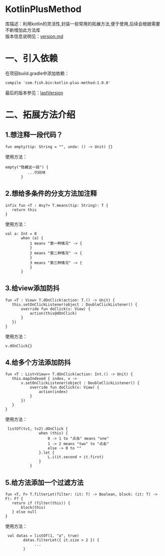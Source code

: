 # KotlinPlusMethod
  库描述：利用kotlin的灵活性,封装一些常用的拓展方法,便于使用,后续会根据需要不断增加此方法库  
  版本信息说明见：[version.md](https://github.com/Fish-Bin/KotlinPlusMethod/blob/master/version.md)    
# 一、引入依赖
  在项目build.gradle中添加依赖：
  ```
  compile 'com.fish.bin:kotlin-plus-method:1.0.0'
 ```
 最后的版本参见：[lastVersion](https://bintray.com/beta/#/fish/hui/kotlin-plus-method?tab=overview)
# 二、拓展方法介绍
## 1.想注释一段代码？
  ```
 fun empty(tip: String = "", undo: () -> Unit) {}
  ```
 使用方法：
 ```
 empty("隐藏这一段") {
           ...代码块
        }
 ```
 ## 2.想给多条件的分支方法加注释
 ```
infix fun <T : Any?> T.means(tip: String): T {
    return this
}
 ```
 使用方法：
 ```
val a: Int = 0
        when (a) {
            1 means "第一种情况" -> {
            }
            2 means "第二种情况" -> {
            }
            3 means "第三种情况" -> {
            }
        }
 ```
 
 ## 3.给view添加防抖
 ```
fun <T : View> T.dOnClick(action: T.() -> Unit) {
    this.setOnClickListener(object : DoubleClickListener() {
        override fun doClick(v: View) {
            action(this@dOnClick)
        }
    })
}
 ```
 使用方法：
 ```
 v.dOnClick{}
 ```
 ## 4.给多个方法添加防抖
 ```
 fun <T : List<View>> T.dOnClick(action: Int.() -> Unit) {
    this.mapIndexed { index, v ->
        v.setOnClickListener(object : DoubleClickListener() {
            override fun doClick(v: View) {
                action(index)
            }
        })
    }
}
 ```
 使用方法：
 ```
  listOf(tv1, tv2).dOnClick {
                when (this) {
                    0 -> 1 to "点击" means "one"
                    1 -> 2 means "two" to "点击"
                    else -> 0 to ""
                }.let {
                    L.i(it.second + it.first)
                }
            }
 ```
 ## 5.给方法添加一个过滤方法
 ```
 fun <T, F> T.filterLet(filter: (it: T) -> Boolean, block: (it: T) -> F): F? {
    return if (filter(this)) {
        block(this)
    } else null
}
```
使用方法：
```
 val datas = listOf(1, "a", true)
        datas.filterLet({ it.size > 2 }) {
             ...
        }
```

   

  

